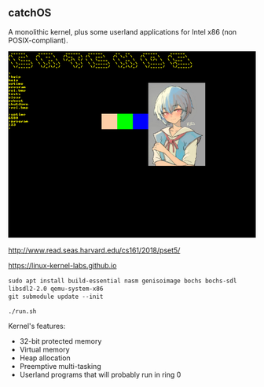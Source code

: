 ## catchOS
A monolithic kernel, plus some userland applications for Intel x86 (non POSIX-compliant).

![Demo](doc/resources/Demo.png)

http://www.read.seas.harvard.edu/cs161/2018/pset5/

https://linux-kernel-labs.github.io

```
sudo apt install build-essential nasm genisoimage bochs bochs-sdl libsdl2-2.0 qemu-system-x86
git submodule update --init
```

```
./run.sh
```

Kernel's features:
- 32-bit protected memory
- Virtual memory
- Heap allocation
- Preemptive multi-tasking
- Userland programs that will probably run in ring 0

